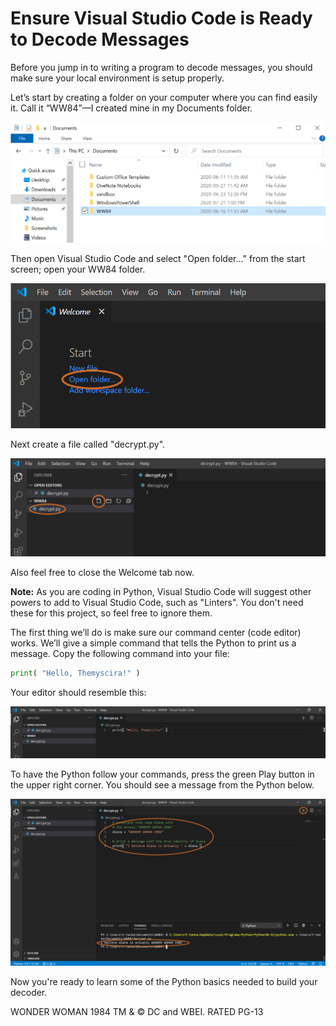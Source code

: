 # Ensure Visual Studio Code is Ready to Decode Messages

Before you jump in to writing a program to decode messages, you should make sure your local environment is setup properly.

Let’s start by creating a folder on your computer where you can find easily it. Call it “WW84”—I created mine in my Documents folder.

![WW84 folder creation](0-wonderwomanlp/2-secretmessage/media/create-folder.png)

Then open Visual Studio Code and select "Open folder..." from the start screen; open your WW84 folder.

![Select open folder in VSCode](0-wonderwomanlp/2-secretmessage/media/open-folder-vscode.png)

Next create a file called "decrypt.py".

![Create a new file called decrypt.py](0-wonderwomanlp/2-secretmessage/media/create-decrypt-file.png)

Also feel free to close the Welcome tab now.

**Note:** As you are coding in Python, Visual Studio Code will suggest other powers to add to Visual Studio Code, such as "Linters". You don't need these for this project, so feel free to ignore them.


The first thing we’ll do is make sure our command center (code editor) works. We’ll give a simple command that tells the Python to print us a message. Copy the following command into your file:

```python
print( "Hello, Themyscira!" )
```

Your editor should resemble this:

![Hello, Themyscira code](0-wonderwomanlp/2-secretmessage/media/hello-themyscira.png)

To have the Python follow your commands, press the green Play button in the upper right corner. You should see a message from the Python below.

![Hello, Themyscira execution](0-wonderwomanlp/2-secretmessage/media/output-string-variables.png)

Now you're ready to learn some of the Python basics needed to build your decoder.

WONDER WOMAN 1984 TM & © DC and WBEI. RATED PG-13